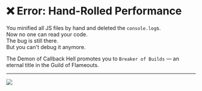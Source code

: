 # ❌ Error: Hand-Rolled Performance

You minified all JS files by hand and deleted the `console.log`s.  
Now no one can read your code.  
The bug is still there.  
But you can't debug it anymore.

The Demon of Callback Hell promotes you to `Breaker of Builds` — an eternal title in the Guild of Flameouts.

---

<a href="../../start-game.md">
  <img src="https://img.shields.io/badge/The%20Scrolls%20of%20Failure%20whisper…%20try%20again-slategray?style=for-the-badge"/>
</a>
